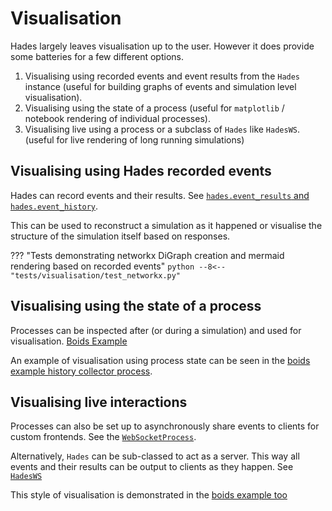 # Visualisation

Hades largely leaves visualisation up to the user. However it does provide some batteries for a few different options.

1. Visualising using recorded events and event results from the `Hades` instance (useful for building graphs of events and simulation level visualisation).
1. Visualising using the state of a process (useful for `matplotlib` / notebook rendering of individual processes).
1. Visualising live using a process or a subclass of `Hades` like `HadesWS`. (useful for live rendering of long running simulations)

## Visualising using Hades recorded events

Hades can record events and their results. See [`hades.event_results` and `hades.event_history`](../../api_reference/hades/#hades.core.hades.Hades.__init__).

This can be used to reconstruct a simulation as it happened or visualise the structure of the simulation itself based on responses.

??? "Tests demonstrating networkx DiGraph creation and mermaid rendering based on recorded events"
    ```python
    --8<-- "tests/visualisation/test_networkx.py"
    ```

## Visualising using the state of a process

Processes can be inspected after (or during a simulation) and used for visualisation. [Boids Example](../../examples/boids)

An example of visualisation using process state can be seen in the [boids example history collector process](../../examples/boids/#history-collector-and-renderer).


## Visualising live interactions

Processes can also be set up to asynchronously share events to clients for custom frontends. See the [`WebSocketProcess`](../../api_reference/visualisation/#hades.visualisation.websockets.WebSocketProcess).

Alternatively, `Hades` can be sub-classed to act as a server. This way all events and their results can be output to clients as they happen. See [`HadesWS`](../../api_reference/visualisation/#hades.visualisation.websockets.HadesWS)

This style of visualisation is demonstrated in the [boids example too](../../examples/boids/#results)
